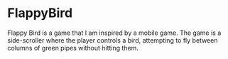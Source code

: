 # FlappyBird
Flappy Bird is a game that I am inspired by a mobile game. The game is a side-scroller where the player controls a bird, attempting to fly between columns of green pipes without hitting them.
